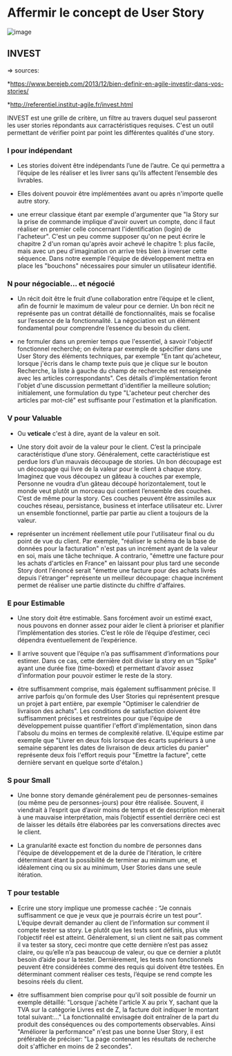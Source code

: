 # Affermir le concept de User Story

![image](https://i1.wp.com/www.berejeb.com/wp-content/uploads/2013/12/agile-dilbert-story.gif)

## INVEST

=> sources:

*<https://www.berejeb.com/2013/12/bien-definir-en-agile-investir-dans-vos-stories/>

*<http://referentiel.institut-agile.fr/invest.html>

INVEST est une grille de critère, un filtre au travers duquel seul passeront les user stories répondants aux carractéristiques requises. C'est un outil permettant de vérifier point par point les différentes qualités d'une story.

### I pour indépendant

- Les stories doivent être indépendants l’une de l’autre. Ce qui permettra a l’équipe de les réaliser et les livrer sans qu’ils affectent l’ensemble des livrables.

- Elles doivent pouvoir être implémentées avant ou après n'importe quelle autre story.

- une erreur classique étant par exemple d'argumenter que "la Story sur la prise de commande implique d'avoir ouvert un compte, donc il faut réaliser en premier celle concernant l'identification (login) de l'acheteur". C'est un peu comme supposer qu'on ne peut écrire le chapitre 2 d'un roman qu'après avoir achevé le chapitre 1: plus facile, mais avec un peu d'imagination on arrive très bien à inverser cette séquence. Dans notre exemple l'équipe de développement mettra en place les "bouchons" nécessaires pour simuler un utilisateur identifié.

### N pour négociable... et négocié

- Un récit doit être le fruit d’une collaboration entre l’équipe et le client, afin de fournir le maximum de valeur pour ce dernier. Un bon récit ne représente pas un contrat détaillé de fonctionnalités, mais se focalise sur l’essence de la fonctionnalité. La négociation est un élément fondamental pour comprendre l’essence du besoin du client.

- ne formuler dans un premier temps que l'essentiel, à savoir l'objectif fonctionnel recherché; on évitera par exemple de spécifier dans une User Story des éléments techniques, par exemple "En tant qu'acheteur, lorsque j'écris dans le champ texte puis que je clique sur le bouton Recherche, la liste à gauche du champ de recherche est renseignée avec les articles correspondants". Ces détails d'implémentation feront l'objet d'une discussion permettant d'identifier la meilleure solution; initialement, une formulation du type "L'acheteur peut chercher des articles par mot-clé" est suffisante pour l'estimation et la planification.

### V pour Valuable

- Ou **veticale** c'est à dire, ayant de la valeur en soit.

- Une story doit avoir de la valeur pour le client. C’est la principale caractéristique d’une story. Généralement, cette caractéristique est perdue lors d’un mauvais découpage de stories. Un bon découpage est un découpage qui livre de la valeur pour le client à chaque story. Imaginez que vous découpez un gâteau à couches par exemple, Personne ne voudra d’un gâteau découpé horizontalement, tout le monde veut plutôt un morceau qui contient l’ensemble des couches. C’est de même pour la story. Ces couches peuvent être assimiles aux couches réseau, persistance, business et interface utilisateur etc. Livrer un ensemble fonctionnel, partie par partie au client a toujours de la valeur.

- représenter un incrément réellement utile pour l'utilisateur final ou du point de vue du client. Par exemple, "réaliser le schéma de la base de données pour la facturation" n'est pas un incrément ayant de la valeur en soi, mais une tâche technique. A contrario, "émettre une facture pour les achats d'articles en France" en laissant pour plus tard une seconde Story dont l'énoncé serait "émettre une facture pour des achats livrés depuis l'étranger" représente un meilleur découpage: chaque incrément permet de réaliser une partie distincte du chiffre d'affaires.

### E pour Estimable

- Une story doit être estimable. Sans forcément avoir un estimé exact, nous pouvons en donner assez pour aider le client à prioriser et planifier l’implémentation des stories. C’est le rôle de l’équipe d’estimer, ceci dépendra éventuellement de l’expérience.

- Il arrive souvent que l’équipe n’a pas suffisamment d’informations pour estimer. Dans ce cas, cette dernière doit diviser la story en un “Spike” ayant une durée fixe (time-boxed) et permettant d’avoir assez d’information pour pouvoir estimer le reste de la story.

- être suffisamment comprise, mais également suffisamment précise. Il arrive parfois qu'on formule des User Stories qui représentent presque un projet à part entière, par exemple "Optimiser le calendrier de livraison des achats". Les conditions de satisfaction doivent être suffisamment précises et restreintes pour que l'équipe de développement puisse quantifier l'effort d'implémentation, sinon dans l'absolu du moins en termes de complexité relative. (L'équipe estime par exemple que "Livrer en deux fois lorsque des écarts supérieurs à une semaine séparent les dates de livraison de deux articles du panier" représente deux fois l'effort requis pour "Emettre la facture", cette dernière servant en quelque sorte d'étalon.)

### S pour Small

- Une bonne story demande généralement peu de personnes-semaines (ou même peu de personnes-jours) pour être réalisée. Souvent, il viendrait à l’esprit que d’avoir moins de temps et de description mènerait à une mauvaise interprétation, mais l’objectif essentiel derrière ceci est de laisser les détails être élaborées par les conversations directes avec le client.

- La granularité exacte est fonction du nombre de personnes dans l'équipe de développement et de la durée de l'itération, le critère déterminant étant la possibilité de terminer au minimum une, et idéalement cinq ou six au minimum, User Stories dans une seule itération.

### T pour testable

- Ecrire une story implique une promesse cachée : “Je connais suffisamment ce que je veux que je pourrais écrire un test pour”. L’équipe devrait demander au client de l’information sur comment il compte tester sa story. Le plutôt que les tests sont définis, plus vite l’objectif réel est atteint. Généralement, si un client ne sait pas comment il va tester sa story, ceci montre que cette dernière n’est pas assez claire, ou qu’elle n’a pas beaucoup de valeur, ou que ce dernier a plutôt besoin d’aide pour la tester. Dernièrement, les tests non fonctionnels peuvent être considérées comme des requis qui doivent être testées. En déterminant comment réaliser ces tests, l’équipe se rend compte les besoins réels du client.

- être suffisamment bien comprise pour qu'il soit possible de fournir un exemple détaillé: "Lorsque j'achète l'article X au prix Y, sachant que la TVA sur la catégorie Livres est de Z, la facture doit indiquer le montant total suivant:…" La fonctionnalité envisagée doit entraîner de la part du produit des conséquences ou des comportements observables. Ainsi "Améliorer la performance" n'est pas une bonne User Story, il est préférable de préciser: "La page contenant les résultats de recherche doit s'afficher en moins de 2 secondes".


